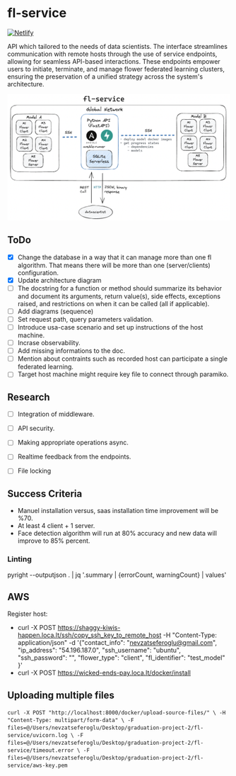
# fl-service

[![Netlify](https://img.shields.io/badge/netlify-%23000000.svg?style=for-the-badge&logo=netlify&logoColor=#00C7B7)](https://fl-service-api-doc.netlify.app/)

API which tailored to the needs of data scientists. The interface streamlines communication with remote hosts through the use of service endpoints, allowing for seamless API-based interactions. These endpoints empower users to initiate, terminate, and manage flower federated learning clusters, ensuring the preservation of a unified strategy across the system's architecture.

![0.1.0](./assets/architecture.png)

## ToDo

- [x] Change the database in a way that it can manage more than one fl algorithm. That means there will be more than one (server/clients) configuration.
- [x] Update architecture diagram
- [ ] The docstring for a function or method should summarize its behavior and document its arguments, return value(s), side effects, exceptions raised, and restrictions on when it can be called (all if applicable).
- [ ] Add diagrams (sequence)
- [ ] Set request path, query parameters validation.
- [ ] Introduce usa-case scenario and set up instructions of the host machine.
- [ ] Incrase observability.
- [ ] Add missing informations to the doc.
- [ ] Mention about contraints such as recorded host can participate a single federated learning.
- [ ] Target host machine might require key file to connect through paramiko. 

## Research

- [ ] Integration of middleware.
- [ ] API security.
- [ ] Making appropriate operations async.
- [ ] Realtime feedback from the endpoints.
- [ ] File locking


## Success Criteria

- Manuel installation versus, saas installation time improvement will be %70.
- At least 4 client + 1 server.
- Face detection algorithm will run at 80% accuracy and new data will improve to 85% percent.

### Linting

pyright --outputjson . | jq '.summary | {errorCount, warningCount} | values'

## AWS

Register host:

- curl -X POST https://shaggy-kiwis-happen.loca.lt/ssh/copy_ssh_key_to_remote_host -H "Content-Type: application/json" -d '{"contact_info": "nevzatseferoglu@gmail.com", "ip_address": "54.196.187.0", "ssh_username": "ubuntu", "ssh_password": "", "flower_type": "client", "fl_identifier": "test_model" }'
- curl -X POST https://wicked-ends-pay.loca.lt/docker/install

## Uploading multiple files

`curl -X POST "http://localhost:8000/docker/upload-source-files/" \
-H "Content-Type: multipart/form-data" \
-F files=@/Users/nevzatseferoglu/Desktop/graduation-project-2/fl-service/uvicorn.log \
-F files=@/Users/nevzatseferoglu/Desktop/graduation-project-2/fl-service/timeout.error \
-F files=@/Users/nevzatseferoglu/Desktop/graduation-project-2/fl-service/aws-key.pem`
